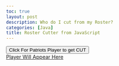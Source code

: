 ```yaml
---
toc: true
layout: post
description: Who do I cut from my Roster?
categories: [Java]
title: Roster Cutter from JavaScript
---
```


<button name="button" onclick="randomSelect()">Click For Patriots Player to get CUT</button>
<br>
<a id="Roster CUT" href="#">Player Will Appear Here</a>
<script>
const rosterList = ["https://www.patriots.com/team/players-roster/mac-jones", "https://www.patriots.com/team/players-roster/kendrick-bourne", "https://www.patriots.com/team/players-roster/christian-barmore", "https://www.patriots.com/team/players-roster/kyle-dugger", "https://www.patriots.com/team/players-roster/hunter-henry", "https://www.patriots.com/team/players-roster/jalen-mills"]
const rosterNameList = ["Mac Jones", "Kendrick Bourne", "Christian Barmore", "Kyle Dugger", "Hunter Henry", "Jalen Mills"]
function randomSelect() {
    var index=Math.floor(Math.random() *playerList.length)
    document.getElementById("Roster CUT").innerHTML = rosterNameList[index]
    document.getElementById("Roster CUT").href = rosterList[index]
}

</script>
